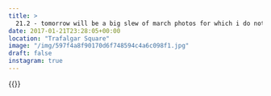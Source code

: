 ```yaml
---
title: >
  21.2 - tomorrow will be a big slew of march photos for which i do not apologise. it's an honour to have taken part. ✊️ #womensmarchlondon
date: 2017-01-21T23:28:05+00:00
location: "Trafalgar Square"
image: "/img/597f4a8f90170d6f748594c4a6c098f1.jpg"
draft: false
instagram: true
---
```


{{<photo src="/img/597f4a8f90170d6f748594c4a6c098f1.jpg">}}
